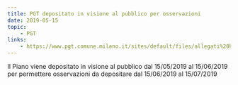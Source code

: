 ```yaml
---
title: PGT depositato in visione al pubblico per osservazioni
date: 2019-05-15
topic:
    - PGT
links:
    - https://www.pgt.comune.milano.it/sites/default/files/allegati%20home/Avviso_AdozionePGT_20190515_0_1.pdf
---
```


Il Piano viene depositato in visione al pubblico dal 15/05/2019 al 15/06/2019 per permettere osservazioni da depositare dal 15/06/2019 al 15/07/2019
